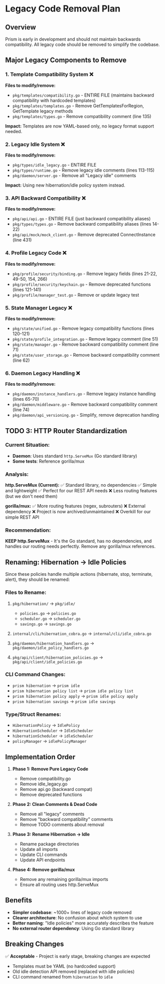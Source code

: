 # Legacy Code Removal Plan

## Overview
Prism is early in development and should not maintain backwards compatibility. All legacy code should be removed to simplify the codebase.

## Major Legacy Components to Remove

### 1. Template Compatibility System ❌
**Files to modify/remove:**
- `pkg/templates/compatibility.go` - ENTIRE FILE (maintains backward compatibility with hardcoded templates)
- `pkg/templates/templates.go` - Remove GetTemplatesForRegion, GetTemplate legacy methods
- `pkg/templates/types.go` - Remove compatibility comment (line 135)

**Impact:** Templates are now YAML-based only, no legacy format support needed.

### 2. Legacy Idle System ❌
**Files to modify/remove:**
- `pkg/types/idle_legacy.go` - ENTIRE FILE
- `pkg/types/runtime.go` - Remove legacy idle comments (lines 113-115)
- `pkg/daemon/server.go` - Remove all "Legacy idle" comments

**Impact:** Using new hibernation/idle policy system instead.

### 3. API Backward Compatibility ❌
**Files to modify/remove:**
- `pkg/api/api.go` - ENTIRE FILE (just backward compatibility aliases)
- `pkg/types/types.go` - Remove backward compatibility aliases (lines 14-22)
- `pkg/api/mock/mock_client.go` - Remove deprecated ConnectInstance (line 431)

### 4. Profile Legacy Code ❌
**Files to modify/remove:**
- `pkg/profile/security/binding.go` - Remove legacy fields (lines 21-22, 49-50, 154, 266)
- `pkg/profile/security/keychain.go` - Remove deprecated functions (lines 121-141)
- `pkg/profile/manager_test.go` - Remove or update legacy test

### 5. State Manager Legacy ❌
**Files to modify/remove:**
- `pkg/state/unified.go` - Remove legacy compatibility functions (lines 120-121)
- `pkg/state/profile_integration.go` - Remove legacy comment (line 51)
- `pkg/state/manager.go` - Remove backward compatibility comment (line 71)
- `pkg/state/user_storage.go` - Remove backward compatibility comment (line 62)

### 6. Daemon Legacy Handling ❌
**Files to modify/remove:**
- `pkg/daemon/instance_handlers.go` - Remove legacy instance handling (lines 65-70)
- `pkg/daemon/middleware.go` - Remove backward compatibility comment (line 74)
- `pkg/daemon/api_versioning.go` - Simplify, remove deprecation handling

## TODO 3: HTTP Router Standardization

### Current Situation:
- **Daemon**: Uses standard `http.ServeMux` (Go standard library)
- **Some tests**: Reference gorilla/mux

### Analysis:

**http.ServeMux (Current):**
✅ Standard library, no dependencies
✅ Simple and lightweight
✅ Perfect for our REST API needs
❌ Less routing features (but we don't need them)

**gorilla/mux:**
✅ More routing features (regex, subrouters)
❌ External dependency
❌ Project is now archived/unmaintained
❌ Overkill for our simple REST API

### Recommendation: 
**KEEP http.ServeMux** - It's the Go standard, has no dependencies, and handles our routing needs perfectly. Remove any gorilla/mux references.

## Renaming: Hibernation → Idle Policies

Since these policies handle multiple actions (hibernate, stop, terminate, alert), they should be renamed:

### Files to Rename:
1. `pkg/hibernation/` → `pkg/idle/`
   - `policies.go` → `policies.go`
   - `scheduler.go` → `scheduler.go`
   - `savings.go` → `savings.go`

2. `internal/cli/hibernation_cobra.go` → `internal/cli/idle_cobra.go`

3. `pkg/daemon/hibernation_handlers.go` → `pkg/daemon/idle_policy_handlers.go`

4. `pkg/api/client/hibernation_policies.go` → `pkg/api/client/idle_policies.go`

### CLI Command Changes:
- `prism hibernation` → `prism idle`
- `prism hibernation policy list` → `prism idle policy list`
- `prism hibernation policy apply` → `prism idle policy apply`
- `prism hibernation savings` → `prism idle savings`

### Type/Struct Renames:
- `HibernationPolicy` → `IdlePolicy`
- `HibernationScheduler` → `IdleScheduler`
- `hibernationScheduler` → `idleScheduler`
- `policyManager` → `idlePolicyManager`

## Implementation Order

1. **Phase 1: Remove Pure Legacy Code**
   - Remove compatibility.go
   - Remove idle_legacy.go
   - Remove api.go (backward compat)
   - Remove deprecated functions

2. **Phase 2: Clean Comments & Dead Code**
   - Remove all "legacy" comments
   - Remove "backward compatibility" comments
   - Remove TODO comments about removal

3. **Phase 3: Rename Hibernation → Idle**
   - Rename package directories
   - Update all imports
   - Update CLI commands
   - Update API endpoints

4. **Phase 4: Remove gorilla/mux**
   - Remove any remaining gorilla/mux imports
   - Ensure all routing uses http.ServeMux

## Benefits
- **Simpler codebase**: ~1000+ lines of legacy code removed
- **Clearer architecture**: No confusion about which system to use
- **Better naming**: "Idle policies" more accurately describes the feature
- **No external router dependency**: Using Go standard library

## Breaking Changes
✅ **Acceptable** - Project is early stage, breaking changes are expected
- Templates must be YAML (no hardcoded support)
- Old idle detection API removed (replaced with idle policies)
- CLI command renamed from `hibernation` to `idle`